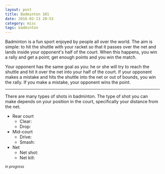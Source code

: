 ```yaml
---
layout: post
title: Badminton 101
date: 2016-02-13 20:53
category: misc
tags: badminton
---
```


Badminton is a fun sport enjoyed by people all over the world. The aim is simple: to hit the shuttle with your racket so that it passes over the net and lands inside your opponent's half of the court. When this happens, you win a rally and get a point; get enough points and you win the match.

Your opponent has the same goal as you: he or she will try to reach the shuttle and hit it over the net into your half of the court. If your opponent makes a mistake and hits the shuttle into the net or out of bounds, you win the rally. If you make a mistake, your opponent wins the point.

---

There are many types of shots in badminton. The type of shot you can make depends on your position in the court, specifically your distance from the net.

 - Rear court
     - Clear:
     - Drop:
 - Mid-court
     - Drive:
     - Smash:
 - Net
     - Net shot:
     - Net kill:

<small>_in progress_</small>
